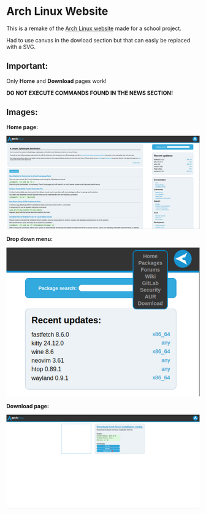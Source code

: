 # Arch Linux Website

This is a remake of the [Arch Linux website](archlinux.org) made for a school project.

Had to use canvas in the dowload section but that can easly be replaced with a SVG.

## Important:

Only **Home** and **Download** pages work!

**DO NOT EXECUTE COMMANDS FOUND IN THE NEWS SECTION!**


## Images:
**Home page:**

![Home page](/za-readme/archweb1.png)

**Drop down menu:**

![Drop down menu](/za-readme/archweb2.png)

**Download page:**

![Download page](/za-readme/archweb3.png)